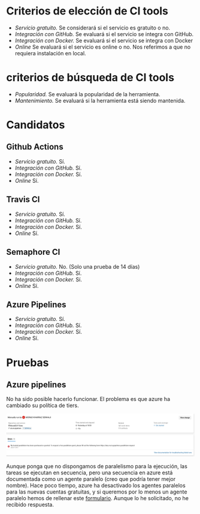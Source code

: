 # Criterios de elección de CI tools

- *Servicio gratuito.* Se considerará si el servicio es gratuito o no.
- *Integración con GitHub.* Se evaluará si el servicio se integra con GitHub.
- *Integración con Docker.* Se evaluará si el servicio se integra con Docker
- *Online* Se evaluará si el servicio es online o no. Nos referimos a que no requiera instalación en local.

#  criterios de búsqueda de CI tools

- *Popularidad.* Se evaluará la popularidad de la herramienta.
- *Mantenimiento.* Se evaluará si la herramienta está siendo mantenida.

# Candidatos

## Github Actions

- *Servicio gratuito.* Sí.
- *Integración con GitHub.* Sí.
- *Integración con Docker.* Sí.
- *Online* Sí.

## Travis CI

- *Servicio gratuito.* Sí.
- *Integración con GitHub.* Sí.
- *Integración con Docker.* Sí.
- *Online* Sí. 

## Semaphore CI

- *Servicio gratuito.* No. (Solo una prueba de 14 días)
- *Integración con GitHub.* Sí.
- *Integración con Docker.* Sí.
- *Online* Sí.

## Azure Pipelines

- *Servicio gratuito.* Sí.
- *Integración con GitHub.* Sí.
- *Integración con Docker.* Sí.
- *Online* Sí.


# Pruebas

## Azure pipelines
 
No ha sido posible hacerlo funcionar. El problema es que azure ha cambiado su política de tiers.

![azure](./azure_problems.png)

Aunque ponga que no dispongamos de paralelismo para la ejecución, las tareas se ejecutan en secuencia, pero una secuencia en azure está documentada como un agente paralelo (creo que podría tener mejor nombre). Hace poco tiempo, azure ha desactivado los agentes paralelos para las nuevas cuentas gratuitas, y si queremos por lo menos un agente paralelo hemos de rellenar este [formulario](https://aka.ms/azpipelines-parallelism-request). Aunque lo he solicitado, no he recibido respuesta.
